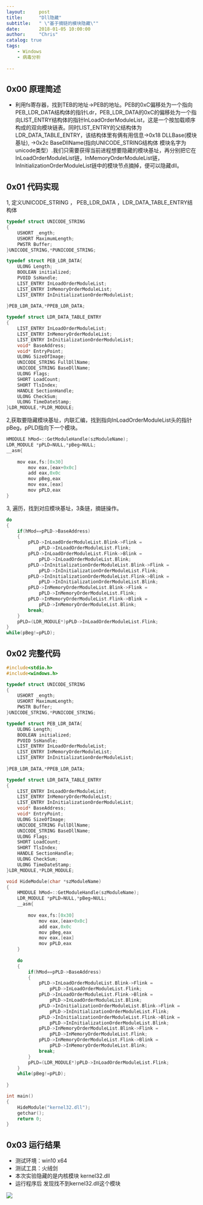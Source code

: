 ```yaml
---
layout:     post
title:      "Dll隐藏"
subtitle:   " \"基于摘链的模块隐藏\""
date:       2018-01-05 10:00:00
author:     "Chris"
catalog: true
tags:
    - Windows
    - 病毒分析
 
---
```


## 0x00 原理简述
* 利用fs寄存器，找到TEB的地址->PEB的地址。PEB的0xC偏移处为一个指向PEB\_LDR\_DATA结构体的指针Ldr，PEB\_LDR\_DATA的0xC的偏移处为一个指向LIST\_ENTRY结构体的指针InLoadOrderModuleList，这是一个按加载顺序构成的双向模块链表。同时LIST\_ENTRY的父结构体为LDR\_DATA\_TABLE\_ENTRY，该结构体里有俩有用信息->0x18  DLLBase(模块基址), ->0x2c  BaseDllName(指向UNICODE_STRING结构体 模块名字为unicode类型）.我们只需要获得当前进程想要隐藏的模块基址，再分别把它在InLoadOrderModuleList链，InMemoryOrderModuleList链，InInitializationOrderModuleList链中的模块节点摘掉，便可以隐藏dll。

## 0x01 代码实现

1, 定义UNICODE\_STRING ， PEB\_LDR_DATA ，LDR\_DATA\_TABLE\_ENTRY结构体

```c
typedef struct UNICODE_STRING
{
	USHORT _ength;
	USHORT MaximumLength;
	PWSTR Buffer;
}UNICODE_STRING,*PUNICODE_STRING;

typedef struct PEB_LDR_DATA{
	ULONG Length;
	BOOLEAN initialized;
	PVOID SsHandle;
	LIST_ENTRY InLoadOrderModuleList;
	LIST_ENTRY InMemoryOrderModuleList;
	LIST_ENTRY InInitializationOrderModuleList;
	
}PEB_LDR_DATA,*PPEB_LDR_DATA;

typedef struct LDR_DATA_TABLE_ENTRY
{
	LIST_ENTRY InLoadOrderModuleList;
	LIST_ENTRY InMemoryOrderModuleList;
	LIST_ENTRY InInitializationOrderModuleList;
	void* BaseAddress;
	void* EntryPoint;
	ULONG SizeOfImage;
	UNICODE_STRING FullDllName;
	UNICODE_STRING BaseDllName;
	ULONG Flags;
	SHORT LoadCount;
	SHORT TlsIndex;
	HANDLE SectionHandle;
	ULONG CheckSum;
	ULONG TimeDateStamp;
}LDR_MODULE,*PLDR_MODULE;
```
2,获取要隐藏模块基址，内联汇编，找到指向InLoadOrderModuleList头的指针pBeg，pPLD指向下一个模块。

```c
HMODULE hMod=::GetModuleHandle(szModuleName);
LDR_MODULE *pPLD=NULL,*pBeg=NULL;	
__asm{
	
	mov eax,fs:[0x30]
		mov eax,[eax+0x0c]
		add eax,0x0c
		mov pBeg,eax
		mov eax,[eax]
		mov pPLD,eax 
}
```
3, 遍历，找到对应模块基址，3条链，摘链操作。

```c
do
{
	if(hMod==pPLD->BaseAddress)
	{
		pPLD->InLoadOrderModuleList.Blink->Flink =
			pPLD->InLoadOrderModuleList.Flink;
		pPLD->InLoadOrderModuleList.Flink->Blink =
			pPLD->InLoadOrderModuleList.Blink;
		pPLD->InInitializationOrderModuleList.Blink->Flink =
			pPLD->InInitializationOrderModuleList.Flink;
		pPLD->InInitializationOrderModuleList.Flink->Blink =
			pPLD->InInitializationOrderModuleList.Blink;
		pPLD->InMemoryOrderModuleList.Blink->Flink =
			pPLD->InMemoryOrderModuleList.Flink;
		pPLD->InMemoryOrderModuleList.Flink->Blink =
			pPLD->InMemoryOrderModuleList.Blink;
		break;
	}
	pPLD=(LDR_MODULE*)pPLD->InLoadOrderModuleList.Flink;
}
while(pBeg!=pPLD);
```
## 0x02 完整代码

```c
#include<stdio.h>
#include<windows.h>

typedef struct UNICODE_STRING
{
	USHORT _ength;
	USHORT MaximumLength;
	PWSTR Buffer;
}UNICODE_STRING,*PUNICODE_STRING;

typedef struct PEB_LDR_DATA{
	ULONG Length;
	BOOLEAN initialized;
	PVOID SsHandle;
	LIST_ENTRY InLoadOrderModuleList;
	LIST_ENTRY InMemoryOrderModuleList;
	LIST_ENTRY InInitializationOrderModuleList;
	
}PEB_LDR_DATA,*PPEB_LDR_DATA;

typedef struct LDR_DATA_TABLE_ENTRY
{
	LIST_ENTRY InLoadOrderModuleList;
	LIST_ENTRY InMemoryOrderModuleList;
	LIST_ENTRY InInitializationOrderModuleList;
	void* BaseAddress;
	void* EntryPoint;
	ULONG SizeOfImage;
	UNICODE_STRING FullDllName;
	UNICODE_STRING BaseDllName;
	ULONG Flags;
	SHORT LoadCount;
	SHORT TlsIndex;
	HANDLE SectionHandle;
	ULONG CheckSum;
	ULONG TimeDateStamp;
}LDR_MODULE,*PLDR_MODULE;

void HideModule(char *szModuleName)
{
	HMODULE hMod=::GetModuleHandle(szModuleName);
	LDR_MODULE *pPLD=NULL,*pBeg=NULL;	
	__asm{
		
		mov eax,fs:[0x30]
			mov eax,[eax+0x0c]
			add eax,0x0c
			mov pBeg,eax
			mov eax,[eax]
			mov pPLD,eax 
	}
	
	do
	{
		if(hMod==pPLD->BaseAddress)
		{
			pPLD->InLoadOrderModuleList.Blink->Flink =
				pPLD->InLoadOrderModuleList.Flink;
			pPLD->InLoadOrderModuleList.Flink->Blink =
				pPLD->InLoadOrderModuleList.Blink;
			pPLD->InInitializationOrderModuleList.Blink->Flink =
				pPLD->InInitializationOrderModuleList.Flink;
			pPLD->InInitializationOrderModuleList.Flink->Blink =
				pPLD->InInitializationOrderModuleList.Blink;
			pPLD->InMemoryOrderModuleList.Blink->Flink =
				pPLD->InMemoryOrderModuleList.Flink;
			pPLD->InMemoryOrderModuleList.Flink->Blink =
				pPLD->InMemoryOrderModuleList.Blink;
			break;
		}
		pPLD=(LDR_MODULE*)pPLD->InLoadOrderModuleList.Flink;
	}
	while(pBeg!=pPLD);
	
}

int main()
{
	HideModule("kernel32.dll");
	getchar();
	return 0;
}
```
## 0x03 运行结果
* 测试环境：win10 x64
* 测试工具：火绒剑
* 本次实验隐藏的是内核模块 kernel32.dll
* 运行程序后 发现找不到kernel32.dll这个模块

![](../pic/other/8.png)

